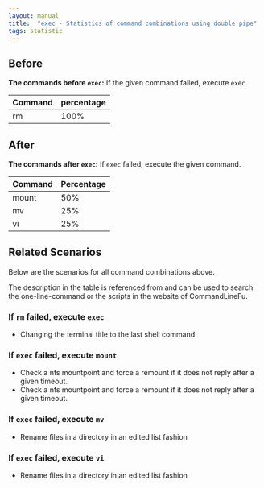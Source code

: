 ```yaml
---
layout: manual
title:  "exec - Statistics of command combinations using double pipe"
tags: statistic
---
```


## Before

__The commands before `exec`:__ If the given command failed, execute `exec`.

| Command | percentage |
|--------|--------|
| rm | 100% |



## After

__The commands after `exec`:__ If `exec` failed, execute the given command.

| Command | Percentage | 
|-------|--------|
| mount | 50% |
| mv | 25% |
| vi | 25% |



## Related Scenarios

Below are the scenarios for all command combinations above.

The description in the table is referenced from and can be used to search the one-line-command or the scripts in the website of CommandLineFu.


### If `rm` failed, execute `exec`

- Changing the terminal title to the last shell command

            


### If `exec` failed, execute `mount`

- Check a nfs mountpoint and force a remount if it does not reply after a given timeout.
- Check a nfs mountpoint and force a remount if it does not reply after a given timeout.

            
### If `exec` failed, execute `mv`

- Rename files in a directory in an edited list fashion

            
### If `exec` failed, execute `vi`

- Rename files in a directory in an edited list fashion

            
